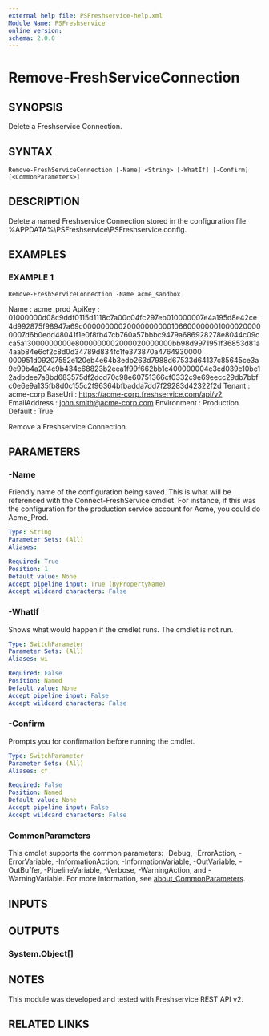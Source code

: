 ```yaml
---
external help file: PSFreshservice-help.xml
Module Name: PSFreshservice
online version:
schema: 2.0.0
---
```


# Remove-FreshServiceConnection

## SYNOPSIS
Delete a Freshservice Connection.

## SYNTAX

```
Remove-FreshServiceConnection [-Name] <String> [-WhatIf] [-Confirm] [<CommonParameters>]
```

## DESCRIPTION
Delete a named Freshservice Connection stored in the configuration file %APPDATA%\PSFreshservice\PSFreshservice.config.

## EXAMPLES

### EXAMPLE 1
```
Remove-FreshServiceConnection -Name acme_sandbox
```

Name         : acme_prod
ApiKey       : 01000000d08c9ddf0115d1118c7a00c04fc297eb010000007e4a195d8e42ce4d992875f98947a69c000000000200000000001066000000010000200000007d6b0edd48041f1e0f8fb47cb760a57bbbc9479a686928278e8044c09cca5a13000000000e8000000002000020000000bb98d9971951f36853d81a4aab84e6cf2c8d0d34789d834fc1fe373870a4764930000
            000951d09207552e120eb4e64b3edb263d7988d67533d64137c85645ce3a9e99b4a204c9b434c68823b2eea1f99f662bb1c400000004e3cd039c10be12adbdee7a8bd683575df2dcd70c98e60751366cf0332c9e69eecc29db7bbfc0e6e9a135fb8d0c155c2f96364bfbadda7dd7f29283d42322f2d
Tenant       : acme-corp
BaseUri      : https://acme-corp.freshservice.com/api/v2
EmailAddress : john.smith@acme-corp.com
Environment  : Production
Default      : True

Remove a Freshservice Connection.

## PARAMETERS

### -Name
Friendly name of the configuration being saved. 
This is what will be referenced with the Connect-FreshService cmdlet. 
For instance,
if this was the configuration for the production service account for Acme, you could do Acme_Prod.

```yaml
Type: String
Parameter Sets: (All)
Aliases:

Required: True
Position: 1
Default value: None
Accept pipeline input: True (ByPropertyName)
Accept wildcard characters: False
```

### -WhatIf
Shows what would happen if the cmdlet runs.
The cmdlet is not run.

```yaml
Type: SwitchParameter
Parameter Sets: (All)
Aliases: wi

Required: False
Position: Named
Default value: None
Accept pipeline input: False
Accept wildcard characters: False
```

### -Confirm
Prompts you for confirmation before running the cmdlet.

```yaml
Type: SwitchParameter
Parameter Sets: (All)
Aliases: cf

Required: False
Position: Named
Default value: None
Accept pipeline input: False
Accept wildcard characters: False
```

### CommonParameters
This cmdlet supports the common parameters: -Debug, -ErrorAction, -ErrorVariable, -InformationAction, -InformationVariable, -OutVariable, -OutBuffer, -PipelineVariable, -Verbose, -WarningAction, and -WarningVariable. For more information, see [about_CommonParameters](http://go.microsoft.com/fwlink/?LinkID=113216).

## INPUTS

## OUTPUTS

### System.Object[]
## NOTES
This module was developed and tested with Freshservice REST API v2.

## RELATED LINKS
